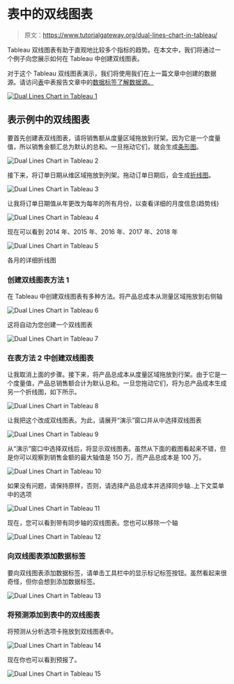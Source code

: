 # 表中的双线图表

> 原文：<https://www.tutorialgateway.org/dual-lines-chart-in-tableau/>

Tableau 双线图表有助于直观地比较多个指标的趋势。在本文中，我们将通过一个例子向您展示如何在 Tableau 中创建双线图表。

对于这个 Tableau 双线图表演示，我们将使用我们在上一篇文章中创建的数据源。请访问[表](https://www.tutorialgateway.org/tableau/)中表报告文章中的[数据标签了解数据源。](https://www.tutorialgateway.org/data-labels-in-tableau-reports/)

[![Dual Lines Chart in Tableau 1](img/1a5f837f4a7da87507121f6b7375133e.png)](https://www.tutorialgateway.org/data-labels-in-tableau-reports/)

## 表示例中的双线图表

要首先创建表双线图表，请将销售额从度量区域拖放到行架。因为它是一个度量值，所以销售金额汇总为默认的总和。一旦拖动它们，就会生成[条形图](https://www.tutorialgateway.org/bar-chart-in-tableau/)。

![Dual Lines Chart in Tableau 2](img/76a0e9873eb05956a8321c9acadfa9ed.png)

接下来，将订单日期从维区域拖放到列架。拖动订单日期后，会生成[折线图](https://www.tutorialgateway.org/tableau-line-chart/)。

![Dual Lines Chart in Tableau 3](img/db7e4db3c24247136c0eeee8b52755de.png)

让我将订单日期值从年更改为每年的所有月份，以查看详细的月度信息(趋势线)

![Dual Lines Chart in Tableau 4](img/c9f1fa462512216906ef2251ec78184b.png)

现在可以看到 2014 年、2015 年、2016 年、2017 年、2018 年

![Dual Lines Chart in Tableau 5](img/3322b5bf5461cf90e9a8624c859cc95b.png)

各月的详细折线图

### 创建双线图表方法 1

在 Tableau 中创建双线图表有多种方法。将产品总成本从测量区域拖放到右侧轴

![Dual Lines Chart in Tableau 6](img/ee9516366a8799c38f4507fc17412509.png)

这将自动为您创建一个双线图表

![Dual Lines Chart in Tableau 7](img/d07a19826aabb1403bd405797f123096.png)

### 在表方法 2 中创建双线图表

让我取消上面的步骤。接下来，将产品总成本从度量区域拖放到行架。由于它是一个度量值，产品总销售额合计为默认总和。一旦您拖动它们，将为总产品成本生成另一个折线图，如下所示。

![Dual Lines Chart in Tableau 8](img/fed6527f5c3b56c59fec3a12747dc2e1.png)

让我把这个改成双线图表。为此，请展开“演示”窗口并从中选择双线图表

![Dual Lines Chart in Tableau 9](img/d665258ba3f9e53ae911ec8896bf03fc.png)

从“演示”窗口中选择双线后，将显示双线图表。虽然从下面的截图看起来不错，但是你可以观察到销售金额的最大轴值是 150 万，而产品总成本是 100 万。

![Dual Lines Chart in Tableau 10](img/7a386432369d75a009eca0e1f1d395f6.png)

如果没有问题，请保持原样，否则，请选择产品总成本并选择同步轴..上下文菜单中的选项

![Dual Lines Chart in Tableau 11](img/3f20f65f1842a288bb9b9211443c5b59.png)

现在，您可以看到带有同步轴的双线图表。您也可以移除一个轴

![Dual Lines Chart in Tableau 12](img/235084d90bcd1c18aa4b3a3052a5a29e.png)

### 向双线图表添加数据标签

要向双线图表添加数据标签，请单击工具栏中的显示标记标签按钮。虽然看起来很奇怪，但你会想到添加数据标签。

![Dual Lines Chart in Tableau 13](img/6c3a27c1b9aa031deed535876f01e59c.png)

### 将预测添加到表中的双线图表

将预测从分析选项卡拖放到双线图表中。

![Dual Lines Chart in Tableau 14](img/480b8cd315ed1388a9c17d9abcd721b8.png)

现在你也可以看到预报了。

![Dual Lines Chart in Tableau 15](img/aa05687d34158928b2126d8f726aa144.png)